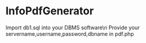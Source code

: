 # InfoPdfGenerator
Import db1.sql into your DBMS software\n
Provide your servername,username,password,dbname in pdf.php 
